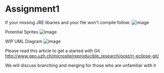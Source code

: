 # Assignment1
If your missing JRE libaries and your file won't compile follow:
![image](https://user-images.githubusercontent.com/62010653/76309767-926e6380-6321-11ea-96e7-6cfec66869a4.png)


Potential Sprites
![image](https://user-images.githubusercontent.com/37185972/76338676-2144a580-634d-11ea-9580-edc52a966ebc.png)


WIP UML Diagram
![image](https://user-images.githubusercontent.com/37185972/76348323-1ba28c00-635c-11ea-88fe-770509bcffd5.png)

Please read this article to get a started with Git 
http://www.geo.uzh.ch/microsite/reproducible_research/post/rr-eclipse-git/

We will discuss branching and merging for those who are unfamiliar with it
